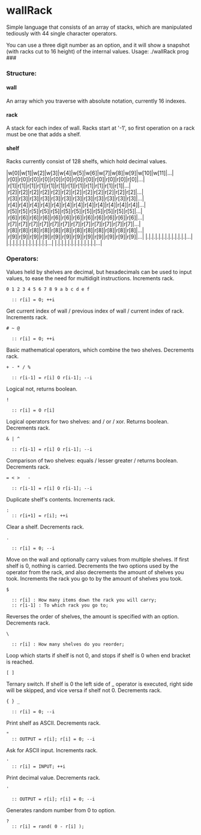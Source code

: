 # wallRack
Simple language that consists of an array of stacks, which are manipulated
tediously with 44 single character operators.

You can use a three digit number as an option, and it will show a snapshot
(with racks cut to 16 height) of the internal values.
Usage: ./wallRack prog \#\#\#

### Structure:

#### wall
An array which you traverse with absolute notation, currently 16 indexes.
#### rack
A stack for each index of wall. Racks start at '-1', so first operation on a rack must be one that adds a shelf.
#### shelf
Racks currently consist of 128 shelfs, which hold decimal values.

|w[0]|w[1]|w[2]|w[3]|w[4]|w[5]|w[6]|w[7]|w[8]|w[9]|w[10]|w[11]|...|
|r[0]|r[0]|r[0]|r[0]|r[0]|r[0]|r[0]|r[0]|r[0]|r[0]|r[0]|r[0]|...|
|r[1]|r[1]|r[1]|r[1]|r[1]|r[1]|r[1]|r[1]|r[1]|r[1]|r[1]|r[1]|...|
|r[2]|r[2]|r[2]|r[2]|r[2]|r[2]|r[2]|r[2]|r[2]|r[2]|r[2]|r[2]|...|
|r[3]|r[3]|r[3]|r[3]|r[3]|r[3]|r[3]|r[3]|r[3]|r[3]|r[3]|r[3]|...|
|r[4]|r[4]|r[4]|r[4]|r[4]|r[4]|r[4]|r[4]|r[4]|r[4]|r[4]|r[4]|...|
|r[5]|r[5]|r[5]|r[5]|r[5]|r[5]|r[5]|r[5]|r[5]|r[5]|r[5]|r[5]|...|
|r[6]|r[6]|r[6]|r[6]|r[6]|r[6]|r[6]|r[6]|r[6]|r[6]|r[6]|r[6]|...|
|r[7]|r[7]|r[7]|r[7]|r[7]|r[7]|r[7]|r[7]|r[7]|r[7]|r[7]|r[7]|...|
|r[8]|r[8]|r[8]|r[8]|r[8]|r[8]|r[8]|r[8]|r[8]|r[8]|r[8]|r[8]|...|
|r[9]|r[9]|r[9]|r[9]|r[9]|r[9]|r[9]|r[9]|r[9]|r[9]|r[9]|r[9]|...|
|.|.|.|.|.|.|.|.|.|.|.|.|...|
|.|.|.|.|.|.|.|.|.|.|.|.|...|
|.|.|.|.|.|.|.|.|.|.|.|.|...|

### Operators:

Values held by shelves are decimal, but hexadecimals can be used to input values, to ease the need for multidigit instructions. Increments rack.
```
0 1 2 3 4 5 6 7 8 9 a b c d e f

  :: r[i] = O; ++i
```

Get current index of wall / previous index of wall / current index of rack. Increments rack.
```
# ~ @

  :: r[i] = O; ++i
```

Basic mathematical operators, which combine the two shelves. Decrements rack.
```
+ - * / %

  :: r[i-1] = r[i] O r[i-1]; --i
```

Logical not, returns boolean.
```
!

  :: r[i] = O r[i]
```

Logical operators for two shelves: and / or / xor. Returns boolean. Decrements rack.
```
& | ^

  :: r[i-1] = r[i] O r[i-1]; --i
```


Comparison of two shelves: equals / lesser greater /
returns boolean. Decrements rack.
```
= < >	-

  :: r[i-1] = r[i] O r[i-1]; --i
```

Duplicate shelf's contents. Increments rack.
```
:
  :: r[i+1] = r[i]; ++i
```

Clear a shelf. Decrements rack.
```
.

  :: r[i] = 0; --i
```

Move on the wall and optionally carry values from multiple shelves. If first shelf is 0, nothing is carried. Decrements the two options used by the operator from the rack, and also decrements the amount of shelves you took. Increments the rack you go to by the amount of shelves you took.
```
$

  :: r[i] : How many items down the rack you will carry;
  :: r[i-1] : To which rack you go to;
```

Reverses the order of shelves, the amount is specified with an option. Decrements rack.
```
\

  :: r[i] : How many shelves do you reorder;
```

Loop which starts if shelf is not 0, and stops if shelf is
0 when end bracket is reached.
```
[ ]
```

Ternary switch. If shelf is 0 the left side of _ operator is executed, right side will be skipped, and vice versa if shelf not 0. Decrements rack.
```
{ } _

  :: r[i] = 0; --i
```

Print shelf as ASCII. Decrements rack.
```
"
  :: OUTPUT = r[i]; r[i] = 0; --i
```

Ask for ASCII input. Increments rack.
```
'
  :: r[i] = INPUT; ++i
```

Print decimal value. Decrements rack.
```
'

  :: OUTPUT = r[i]; r[i] = 0; --i
```

Generates random number from 0 to option.
```
?
  :: r[i] = rand( 0 - r[i] );
```
